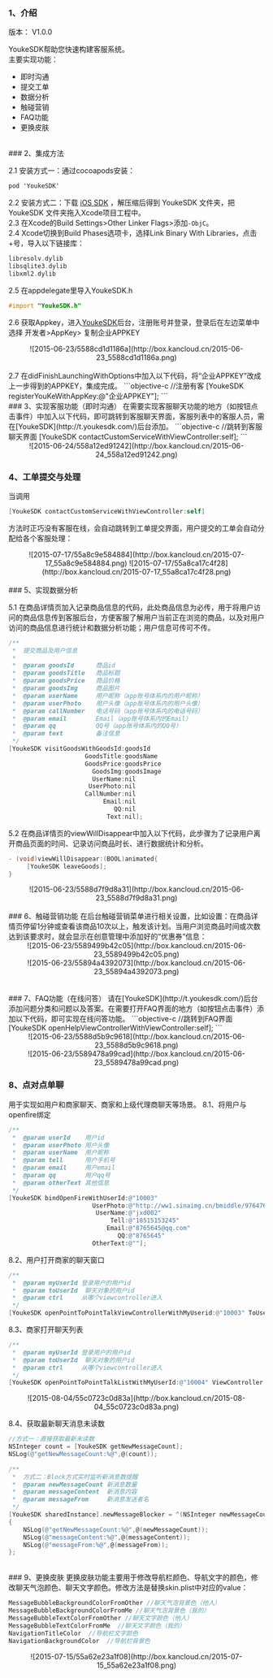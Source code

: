 ### 1、介绍
版本： V1.0.0 

YoukeSDK帮助您快速构建客服系统。  
主要实现功能：  
* 即时沟通  
* 提交工单  
* 数据分析  
* 触碰营销  
* FAQ功能  
* 更换皮肤

<br>
### 2、集成方法

2.1 安装方式一：通过cocoapods安装：
```objective-c
pod 'YoukeSDK'
```

2.2 安装方式二：下载 [iOS SDK](http://www.youkesdk.com/download/index.html) ，解压缩后得到 YoukeSDK 文件夹，把 YoukeSDK 文件夹拖入Xcode项目工程中。  
2.3 在Xcode的Build Settings>Other Linker Flags>添加`-ObjC`。  
2.4 Xcode切换到Build Phases选项卡，选择Link Binary With Libraries，点击+号，导入以下链接库：
```objective-c
libresolv.dylib  
libsqlite3.dylib  
libxml2.dylib
```

2.5 在appdelegate里导入YoukeSDK.h
```objective-c
#import "YoukeSDK.h"
```
2.6 获取Appkey，进入[YoukeSDK](http://t.youkesdk.com/)后台，注册账号并登录，登录后在左边菜单中选择 开发者>AppKey> 复制企业APPKEY
<center>
![2015-06-23/5588cd1d1186a](http://box.kancloud.cn/2015-06-23_5588cd1d1186a.png)
</center>
<br>
2.7 在didFinishLaunchingWithOptions中加入以下代码，将“企业APPKEY”改成上一步得到的APPKEY，集成完成。
```objective-c
//注册有客
[YoukeSDK registerYouKeWithAppKey:@"企业APPKEY"];
```

<br>
### 3、实现客服功能（即时沟通）
在需要实现客服聊天功能的地方（如按钮点击事件）中加入以下代码，即可跳转到客服聊天界面，客服列表中的客服人员，需在[YoukeSDK](http://t.youkesdk.com/)后台添加。
```objective-c
//跳转到客服聊天界面
[YoukeSDK contactCustomServiceWithViewController:self];
```
<center>
![2015-06-24/558a12ed91242](http://box.kancloud.cn/2015-06-24_558a12ed91242.png)
</center>

### 4、工单提交与处理
当调用  
```objective-c
[YoukeSDK contactCustomServiceWithViewController:self]
```
方法时正巧没有客服在线，会自动跳转到工单提交界面，用户提交的工单会自动分配给各个客服处理：
<center>
![2015-07-17/55a8c9e584884](http://box.kancloud.cn/2015-07-17_55a8c9e584884.png)  
![2015-07-17/55a8ca17c4f28](http://box.kancloud.cn/2015-07-17_55a8ca17c4f28.png)
</center>
<br>
### 5、实现数据分析

5.1 在商品详情页加入记录商品信息的代码，此处商品信息为必传，用于将用户访问的商品信息传到客服后台，方便客服了解用户当前正在浏览的商品，以及对用户访问的商品信息进行统计和数据分析功能；用户信息可传可不传。
```objective-c
/**
 *  提交商品及用户信息
 *
 *  @param goodsId      商品id
 *  @param goodsTitle   商品标题
 *  @param goodsPrice   商品价格
 *  @param goodsImg     商品图片
 *  @param userName     用户昵称（app账号体系内的用户昵称）
 *  @param userPhoto    用户头像（app账号体系内的用户头像）
 *  @param callNumber   电话号码（app账号体系内的电话号码）
 *  @param email        Email（app账号体系内的Email）
 *  @param qq           QQ号（app账号体系内的QQ号）
 *  @param text         备注信息
 */
[YoukeSDK visitGoodsWithGoodsId:goodsId
                     GoodsTitle:goodsName
                     GoodsPrice:goodsPrice
                       GoodsImg:goodsImage
                       UserName:nil
                      UserPhoto:nil
                     CallNumber:nil
                          Email:nil
                             QQ:nil
                           Text:nil];    
```
5.2 在商品详情页的viewWillDisappear中加入以下代码，此步骤为了记录用户离开商品页面的时间、记录访问商品时长、进行数据统计和分析。
```objective-c
- (void)viewWillDisappear:(BOOL)animated{
     [YoukeSDK leaveGoods];
}
```
<center>![2015-06-23/5588d7f9d8a31](http://box.kancloud.cn/2015-06-23_5588d7f9d8a31.png)</center>
<br>
### 6、触碰营销功能
在后台触碰营销菜单进行相关设置，比如设置：在商品详情页停留1分钟或查看该商品10次以上，触发该计划。当用户浏览商品时间或次数达到该要求时，就会显示在创意管理中添加好的“优惠券”信息：
<center>![2015-06-23/5589499b42c05](http://box.kancloud.cn/2015-06-23_5589499b42c05.png)</center>

<center>![2015-06-23/55894a4392073](http://box.kancloud.cn/2015-06-23_55894a4392073.png)</center>
<br><br>
### 7、FAQ功能（在线问答）
请在[YoukeSDK](http://t.youkesdk.com/)后台添加问题分类和问题以及答案。在需要打开FAQ界面的地方（如按钮点击事件）添加以下代码，即可实现在线问答功能。
```objective-c
//跳转到FAQ界面
[YoukeSDK openHelpViewControllerWithViewController:self];
```
<center>![2015-06-23/5588d5b9c9618](http://box.kancloud.cn/2015-06-23_5588d5b9c9618.png)</center>

<center>![2015-06-23/5589478a99cad](http://box.kancloud.cn/2015-06-23_5589478a99cad.png)
</center>

### 8、点对点单聊
用于实现如用户和商家聊天、商家和上级代理商聊天等场景。
8.1、将用户与openfire绑定
~~~objective-c
/**
 *  @param userId    用户id
 *  @param userPhoto 用户头像
 *  @param userName  用户昵称
 *  @param tell      用户手机号
 *  @param email     用户email
 *  @param qq        用户qq号
 *  @param otherText 其他信息
 */
[YoukeSDK bindOpenFireWithUserId:@"10003"
                       UserPhoto:@"http://ww1.sinaimg.cn/bmiddle/97647685jw1euqexfregfj20w80l6q5t.jpg"
                        UserName:@"jxd002"
                            Tell:@"18515153245"
                           Email:@"8765645@qq.com"
                              QQ:@"8765645"
                       OtherText:@""];
~~~

8.2、用户打开商家的聊天窗口
~~~objective-c
/**
 *  @param myUserId 登录用户的用户id
 *  @param toUserId  聊天对象的用户id
 *  @param ctrl     从哪个viewcontroller进入
 */
[YoukeSDK openPointToPointTalkViewControllerWithMyUserid:@"10003" ToUserId:@"10004" ViewController:self];
~~~

8.3、商家打开聊天列表
~~~objective-c
/**
 *  @param myUserId 登录用户的用户id
 *  @param toUserId  聊天对象的用户id
 *  @param ctrl     从哪个viewcontroller进入
 */
[YoukeSDK openPointToPointTalkListWithMyUserId:@"10004" ViewController:self];
~~~
<center>![2015-08-04/55c0723c0d83a](http://box.kancloud.cn/2015-08-04_55c0723c0d83a.png)</center>

8.4、获取最新聊天消息未读数
~~~objective-c
//方式一：直接获取最新未读数
NSInteger count = [YoukeSDK getNewMessageCount];
NSLog(@"getNewMessageCount:%@",@(count));
    
/**
 *  方式二：Block方式实时监听新消息数提醒
 *  @param newMessageCount 新消息数量
 *  @param messageContent  新消息内容
 *  @param messageFrom     新消息发送者名
 */
[YoukeSDK sharedInstance].newMessageBlocker = ^(NSInteger newMessageCount, NSString *messageContent, NSString *messageFrom)
{
    NSLog(@"getNewMessageCount:%@",@(newMessageCount));
    NSLog(@"messageContent:%@",@(messageContent));
    NSLog(@"messageFrom:%@",@(messageFrom));
};
~~~


<br>
### 9、更换皮肤
更换皮肤功能主要用于修改导航栏颜色、导航文字的颜色，修改聊天气泡颜色、聊天文字颜色。修改方法是替换skin.plist中对应的value：

```objective-c
MessageBubbleBackgroundColorFromOther //聊天气泡背景色（他人）
MessageBubbleBackgroundColorFromMe //聊天气泡背景色（我的）
MessageBubbleTextColorFromOther //聊天文字颜色（他人）
MessageBubbleTextColorFromMe  //聊天文字颜色（我的）
NavigationTitleColor  //导航栏文字颜色
NavigationBackgroundColor  //导航栏背景色
```
<center>
![2015-07-15/55a62e23a1f08](http://box.kancloud.cn/2015-07-15_55a62e23a1f08.png)
</center>
